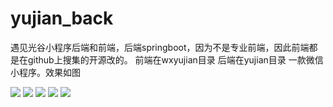 # yujian_back
遇见光谷小程序后端和前端，后端springboot，因为不是专业前端，因此前端都是在github上搜集的开源改的。
前端在wxyujian目录 后端在yujian目录
一款微信小程序。效果如图

![](https://i.imgur.com/uJ6HmmC.png)
![](https://i.imgur.com/fSupqLO.png)
![](https://i.imgur.com/9fszX6M.png)
![](https://i.imgur.com/7ANCXyf.jpg)
![](https://i.imgur.com/x6pkYZM.png)
